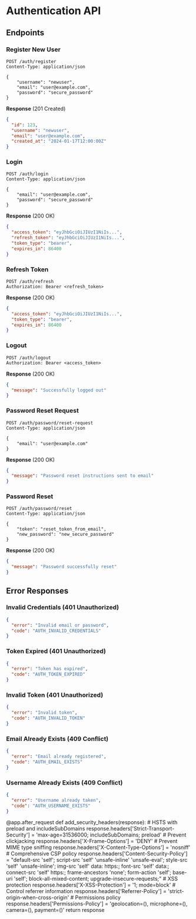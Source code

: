 # Authentication API

## Endpoints

### Register New User

```http
POST /auth/register
Content-Type: application/json

{
    "username": "newuser",
    "email": "user@example.com",
    "password": "secure_password"
}
```

**Response** (201 Created)

```json
{
  "id": 123,
  "username": "newuser",
  "email": "user@example.com",
  "created_at": "2024-01-17T12:00:00Z"
}
```

### Login

```http
POST /auth/login
Content-Type: application/json

{
    "email": "user@example.com",
    "password": "secure_password"
}
```

**Response** (200 OK)

```json
{
  "access_token": "eyJhbGciOiJIUzI1NiIs...",
  "refresh_token": "eyJhbGciOiJIUzI1NiIs...",
  "token_type": "bearer",
  "expires_in": 86400
}
```

### Refresh Token

```http
POST /auth/refresh
Authorization: Bearer <refresh_token>
```

**Response** (200 OK)

```json
{
  "access_token": "eyJhbGciOiJIUzI1NiIs...",
  "token_type": "bearer",
  "expires_in": 86400
}
```

### Logout

```http
POST /auth/logout
Authorization: Bearer <access_token>
```

**Response** (200 OK)

```json
{
  "message": "Successfully logged out"
}
```

### Password Reset Request

```http
POST /auth/password/reset-request
Content-Type: application/json

{
    "email": "user@example.com"
}
```

**Response** (200 OK)

```json
{
  "message": "Password reset instructions sent to email"
}
```

### Password Reset

```http
POST /auth/password/reset
Content-Type: application/json

{
    "token": "reset_token_from_email",
    "new_password": "new_secure_password"
}
```

**Response** (200 OK)

```json
{
  "message": "Password successfully reset"
}
```

## Error Responses

### Invalid Credentials (401 Unauthorized)

```json
{
  "error": "Invalid email or password",
  "code": "AUTH_INVALID_CREDENTIALS"
}
```

### Token Expired (401 Unauthorized)

```json
{
  "error": "Token has expired",
  "code": "AUTH_TOKEN_EXPIRED"
}
```

### Invalid Token (401 Unauthorized)

```json
{
  "error": "Invalid token",
  "code": "AUTH_INVALID_TOKEN"
}
```

### Email Already Exists (409 Conflict)

```json
{
  "error": "Email already registered",
  "code": "AUTH_EMAIL_EXISTS"
}
```

### Username Already Exists (409 Conflict)

```json
{
  "error": "Username already taken",
  "code": "AUTH_USERNAME_EXISTS"
}
```

@app.after_request
def add_security_headers(response): # HSTS with preload and includeSubDomains
response.headers['Strict-Transport-Security'] = 'max-age=31536000; includeSubDomains; preload' # Prevent clickjacking
response.headers['X-Frame-Options'] = 'DENY' # Prevent MIME type sniffing
response.headers['X-Content-Type-Options'] = 'nosniff' # Comprehensive CSP policy
response.headers['Content-Security-Policy'] = "default-src 'self'; script-src 'self' 'unsafe-inline' 'unsafe-eval'; style-src 'self' 'unsafe-inline'; img-src 'self' data: https:; font-src 'self' data:; connect-src 'self' https:; frame-ancestors 'none'; form-action 'self'; base-uri 'self'; block-all-mixed-content; upgrade-insecure-requests;" # XSS protection
response.headers['X-XSS-Protection'] = '1; mode=block' # Control referrer information
response.headers['Referrer-Policy'] = 'strict-origin-when-cross-origin' # Permissions policy
response.headers['Permissions-Policy'] = 'geolocation=(), microphone=(), camera=(), payment=()'
return response
